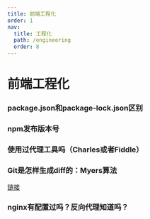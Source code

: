 ```yaml
---
title: 前端工程化
order: 1
nav:
  title: 工程化
  path: /engineering
  order: 8
---
```


# 前端工程化

### package.json和package-lock.json区别

### npm发布版本号

### 使用过代理工具吗（Charles或者Fiddle） 

### Git是怎样生成diff的：Myers算法 
[链接](https://segmentfault.com/p/1210000009610313/read)

### nginx有配置过吗？反向代理知道吗？


